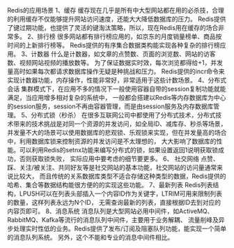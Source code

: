 Redis的应用场景
1、缓存
缓存现在几乎是所有中大型网站都在用的必杀技，合理的利用缓存不仅能够提升网站访问速度，还能大大降低数据库的压力。
Redis提供了键过期功能，也提供了灵活的键淘汰策略，所以，现在Redis用在缓存的场合非常多。
2、排行榜
很多网站都有排行榜应用的，如京东的月度销量榜单、商品按时间的上新排行榜等。
Redis提供的有序集合数据类构能实现各种复杂的排行榜应用。
3、计数器
什么是计数器，如文章的点赞数、页面的浏览数、网站的访客数、视频网站视频的播放数等。
为了保证数据实时效，每次浏览都得给+1，并发量高时如果每次都请求数据库操作无疑是种挑战和压力。
Redis提供的incr命令来实现计数器功能，内存操作，性能非常好，非常适用于这些计数场景。
4、分布式会话
集群模式下，在应用不多的情况下一般使用容器自带的session复制功能就能满足，当应用增多相对复杂的系统中，
一般都会搭建以Redis等内存数据库为中心的session服务，session不再由容器管理，而是由session服务及内存数据库管理。
5、分布式锁（秒杀）
在很多互联网公司中都使用了分布式技术，分布式技术带来的技术挑战是对同一个资源的并发访问，如全局ID、减库存、秒杀等场景，
并发量不大的场景可以使用数据库的悲观锁、乐观锁来实现，但在并发量高的场合中，利用数据库锁来控制资源的并发访问是不太理想的，
大大影响了数据库的性能。可以利用Redis的setnx功能来编写分布式的锁，如果设置返回1说明获取锁成功，否则获取锁失败，
实际应用中要考虑的细节要更多。
6、 社交网络
点赞、踩、关注/被关注、共同好友等是社交网站的基本功能，社交网站的访问量通常来说比较大，
而且传统的关系数据库类型不适合存储这种类型的数据，Redis提供的哈希、集合等数据结构能很方便的的实现这些功能。
7、最新列表
Redis列表结构，LPUSH可以在列表头部插入一个内容ID作为关键字，LTRIM可用来限制列表的数量，这样列表永远为N个ID，
无需查询最新的列表，直接根据ID去到对应的内容页即可。
8、消息系统
消息队列是大型网站必用中间件，如ActiveMQ、RabbitMQ、Kafka等流行的消息队列中间件，主要用于业务解耦、
流量削峰及异步处理实时性低的业务。Redis提供了发布/订阅及阻塞队列功能，能实现一个简单的消息队列系统。
另外，这个不能和专业的消息中间件相比。